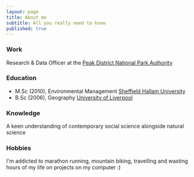 ```yaml
---
layout: page
title: About me
subtitle: All you really need to know
published: true
---
```


### Work
Research & Data Officer at the [Peak District National Park Authority](http://www.peakdistrict.gov.uk/)

### Education

* M.Sc (2010), Environmental Management [Sheffield Hallam University](http://www.shu.ac.uk/prospectus/course/145/)
* B.Sc (2006), Geography [University of Liverpool](https://www.liverpool.ac.uk/study/undergraduate/courses/geography-bsc-hons/overview/)

### Knowledge
A keen understanding of contemporary social science alongside natural science 

### Hobbies 
I'm addicted to marathon running, mountain biking, travelling and wasting hours of my life on projects on my computer :)  

